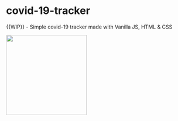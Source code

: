 # covid-19-tracker
{{WIP}} - Simple covid-19 tracker made with Vanilla JS, HTML &amp; CSS 




<img src="https://media.giphy.com/media/2UCt7zbmsLoCXybx6t/giphy.gif" width="220" height="220" />

